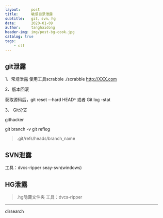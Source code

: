 ```yaml
---
layout:     post
title:      敏感目录泄露
subtitle:   git、svn、hg
date:       2020-01-09
author:     tanghaidong
header-img: img/post-bg-cook.jpg
catalog: true
tags:
    - ctf
---
```


## git泄露

1、常规泄露
使用工具scrabble
./scrabble http://XXX.com

2、版本回滚

获取源码后，git reset --hard HEAD^
或者
Git log -stat

3、 Git分支

githacker

git branch -v
git reflog

> .git/refs/heads/branch_name



## SVN泄露
工具：dvcs-ripper  seay-svn(windows)

## HG泄露

> .hg隐藏文件夹
工具：dvcs-ripper

---------
dirsearch 


